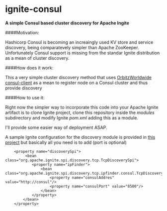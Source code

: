 ignite-consul
===================

**A simple Consul based cluster discovery for Apache Ingite**

####Motivation:

Hashicorp Consul is becoming an increaingly used KV store and service discovery, being comparatevely simpler than Apache ZooKeeper. Unfortunately Consul support is missing from the standar Ignite distribution as a mean of cluster discovery. 

####How does it work:

This a very simple cluster discovery method that uses [OrbitzWorldwide consul-client](https://github.com/OrbitzWorldwide/consul-client) as a mean to register node on a Consul cluster and thus provide discovery

####How to use it:

Right now the simpler way to incorporate this code into your Apache Ignite artifact is to clone Ignite project, clone this repository inside the 
_modules_ subdirectory and modify Ignite _pom.xml_ adding this as a module. 

I'll provide some easier way of deployment ASAP.

A sample Ignite configuration for the discovery module is provided in [this project](https://github.com/andrea-zanetti/ignite-config) but basically all you need is to add (port is optional)

        <property name="discoverySpi">
             <bean class="org.apache.ignite.spi.discovery.tcp.TcpDiscoverySpi">
				<property name="ipFinder">
					<bean class="org.apache.ignite.spi.discovery.tcp.ipfinder.consul.TcpDiscoveryConsulIpFinder">
						<property name="consulAddres" value="http://consul"/>
						<property name="consulPort" value="8500"/>
					</bean>
				</property>
			</bean>
        </property>

